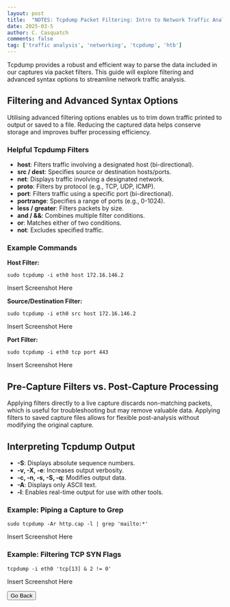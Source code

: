 ```yaml
---
layout: post
title:  "NOTES: Tcpdump Packet Filtering: Intro to Network Traffic Analysis"
date: 2025-03-5
author: C. Casquatch
comments: false
tag: ['traffic analysis', 'networking', 'tcpdump', 'htb']
---
```


Tcpdump provides a robust and efficient way to parse the data included in our captures via packet filters. This guide will explore filtering and advanced syntax options to streamline network traffic analysis.

Filtering and Advanced Syntax Options
-------------------------------------

Utilising advanced filtering options enables us to trim down traffic printed to output or saved to a file. Reducing the captured data helps conserve storage and improves buffer processing efficiency.

### Helpful Tcpdump Filters

*   **host**: Filters traffic involving a designated host (bi-directional).
*   **src / dest**: Specifies source or destination hosts/ports.
*   **net**: Displays traffic involving a designated network.
*   **proto**: Filters by protocol (e.g., TCP, UDP, ICMP).
*   **port**: Filters traffic using a specific port (bi-directional).
*   **portrange**: Specifies a range of ports (e.g., 0-1024).
*   **less / greater**: Filters packets by size.
*   **and / &&**: Combines multiple filter conditions.
*   **or**: Matches either of two conditions.
*   **not**: Excludes specified traffic.

### Example Commands

**Host Filter:**

    sudo tcpdump -i eth0 host 172.16.146.2

Insert Screenshot Here

**Source/Destination Filter:**

    sudo tcpdump -i eth0 src host 172.16.146.2

Insert Screenshot Here

**Port Filter:**

    sudo tcpdump -i eth0 tcp port 443

Insert Screenshot Here

Pre-Capture Filters vs. Post-Capture Processing
-----------------------------------------------

Applying filters directly to a live capture discards non-matching packets, which is useful for troubleshooting but may remove valuable data. Applying filters to saved capture files allows for flexible post-analysis without modifying the original capture.

Interpreting Tcpdump Output
---------------------------

*   **\-S**: Displays absolute sequence numbers.
*   **\-v, -X, -e**: Increases output verbosity.
*   **\-c, -n, -s, -S, -q**: Modifies output data.
*   **\-A**: Displays only ASCII text.
*   **\-l**: Enables real-time output for use with other tools.

### Example: Piping a Capture to Grep

    sudo tcpdump -Ar http.cap -l | grep 'mailto:*'

Insert Screenshot Here

### Example: Filtering TCP SYN Flags

    tcpdump -i eth0 'tcp[13] & 2 != 0'

Insert Screenshot Here


<button onclick="history.back()">Go Back</button>
